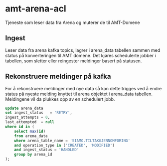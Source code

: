# amt-arena-acl
Tjeneste som leser data fra Arena og muterer de til AMT-Domene

## Ingest
Leser data fra arena kafka topics, lagrer i arena_data tabellen sammen med status på konverteringen til AMT domene.
Det kjøres schedulerte jobber i tabellen, som sletter eller reingester meldinger basert på statusen.


## Rekonstruere meldinger på kafka
For å rekonstruere meldinger med nye data så kan dette trigges ved å endre status på nyeste melding knyttet til arena objektet i arena_data tabellen.
Meldingene vil da plukkes opp av en schedulert jobb.
```sql
update arena_data
set ingest_status   = 'RETRY',
ingest_attempts = 0,
last_attempted  = null
where id in (
    select max(id)
    from arena_data
    where arena_table_name = 'SIAMO.TILTAKGJENNOMFORING'
    and operation_type in ('CREATED', 'MODIFIED')
    and ingest_status = 'HANDLED'
    group by arena_id
);
```
